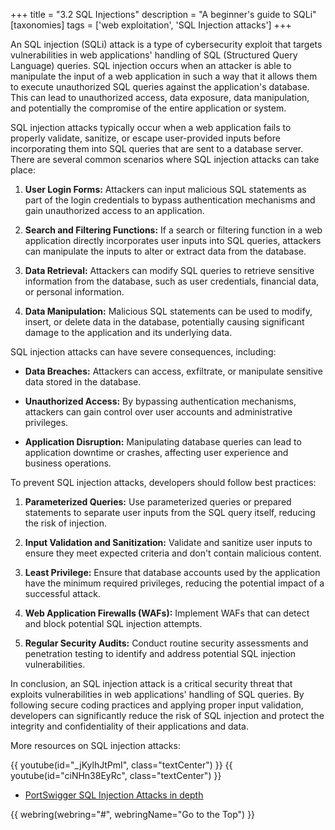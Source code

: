 +++
title = "3.2 SQL Injections"
description = "A beginner's guide to SQLi"
[taxonomies]
tags = ['web exploitation', 'SQL Injection attacks']
+++


An SQL injection (SQLi) attack is a type of cybersecurity exploit that targets vulnerabilities in web applications' handling of SQL (Structured Query Language) queries. SQL injection occurs when an attacker is able to manipulate the input of a web application in such a way that it allows them to execute unauthorized SQL queries against the application's database. This can lead to unauthorized access, data exposure, data manipulation, and potentially the compromise of the entire application or system.

SQL injection attacks typically occur when a web application fails to properly validate, sanitize, or escape user-provided inputs before incorporating them into SQL queries that are sent to a database server. There are several common scenarios where SQL injection attacks can take place:

1. **User Login Forms:** Attackers can input malicious SQL statements as part of the login credentials to bypass authentication mechanisms and gain unauthorized access to an application.

2. **Search and Filtering Functions:** If a search or filtering function in a web application directly incorporates user inputs into SQL queries, attackers can manipulate the inputs to alter or extract data from the database.

3. **Data Retrieval:** Attackers can modify SQL queries to retrieve sensitive information from the database, such as user credentials, financial data, or personal information.

4. **Data Manipulation:** Malicious SQL statements can be used to modify, insert, or delete data in the database, potentially causing significant damage to the application and its underlying data.

SQL injection attacks can have severe consequences, including:

- **Data Breaches:** Attackers can access, exfiltrate, or manipulate sensitive data stored in the database.

- **Unauthorized Access:** By bypassing authentication mechanisms, attackers can gain control over user accounts and administrative privileges.

- **Application Disruption:** Manipulating database queries can lead to application downtime or crashes, affecting user experience and business operations.

To prevent SQL injection attacks, developers should follow best practices:

1. **Parameterized Queries:** Use parameterized queries or prepared statements to separate user inputs from the SQL query itself, reducing the risk of injection.

2. **Input Validation and Sanitization:** Validate and sanitize user inputs to ensure they meet expected criteria and don't contain malicious content.

3. **Least Privilege:** Ensure that database accounts used by the application have the minimum required privileges, reducing the potential impact of a successful attack.

4. **Web Application Firewalls (WAFs):** Implement WAFs that can detect and block potential SQL injection attempts.

5. **Regular Security Audits:** Conduct routine security assessments and penetration testing to identify and address potential SQL injection vulnerabilities.

In conclusion, an SQL injection attack is a critical security threat that exploits vulnerabilities in web applications' handling of SQL queries. By following secure coding practices and applying proper input validation, developers can significantly reduce the risk of SQL injection and protect the integrity and confidentiality of their applications and data.

More resources on SQL injection attacks:

{{ youtube(id="_jKylhJtPmI", class="textCenter") }}
{{ youtube(id="ciNHn38EyRc", class="textCenter") }}

- [PortSwigger SQL Injection Attacks in depth](https://portswigger.net/web-security/sql-injection)

{{ webring(webring="#", webringName="Go to the Top") }}
